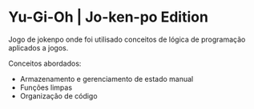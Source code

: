 # Yu-Gi-Oh | Jo-ken-po Edition

Jogo de jokenpo onde foi utilisado conceitos de lógica de programação aplicados a jogos.

Conceitos abordados:

- Armazenamento e gerenciamento de estado manual
- Funções limpas
- Organização de código
